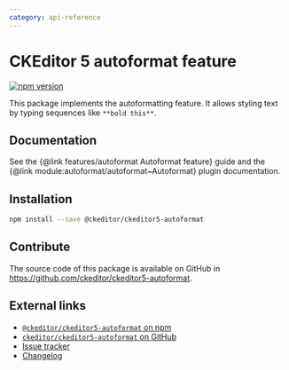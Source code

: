 ```yaml
---
category: api-reference
---
```


# CKEditor 5 autoformat feature

[![npm version](https://badge.fury.io/js/%40ckeditor%2Fckeditor5-autoformat.svg)](https://www.npmjs.com/package/@ckeditor/ckeditor5-autoformat)

This package implements the autoformatting feature. It allows styling text by typing sequences like `**bold this**`.

## Documentation

See the {@link features/autoformat Autoformat feature} guide and the {@link module:autoformat/autoformat~Autoformat} plugin documentation.

## Installation

```bash
npm install --save @ckeditor/ckeditor5-autoformat
```

## Contribute

The source code of this package is available on GitHub in https://github.com/ckeditor/ckeditor5-autoformat.

## External links

* [`@ckeditor/ckeditor5-autoformat` on npm](https://www.npmjs.com/package/@ckeditor/ckeditor5-autoformat)
* [`ckeditor/ckeditor5-autoformat` on GitHub](https://github.com/ckeditor/ckeditor5-autoformat)
* [Issue tracker](https://github.com/ckeditor/ckeditor5-autoformat/issues)
* [Changelog](https://github.com/ckeditor/ckeditor5-autoformat/blob/master/CHANGELOG.md)

